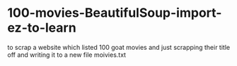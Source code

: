 # 100-movies-BeautifulSoup-import-ez-to-learn
to scrap a website which listed 100 goat movies and just scrapping their title off and writing it to a new file moivies.txt
